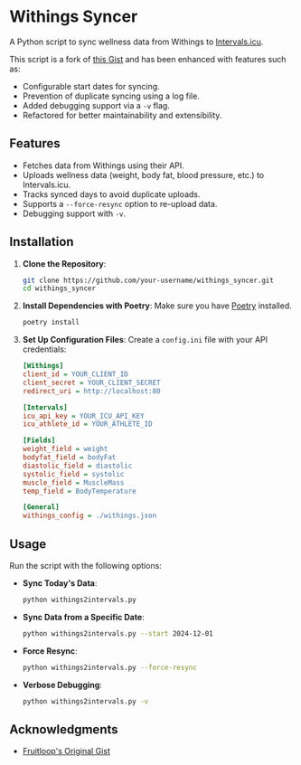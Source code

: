 
# Withings Syncer

A Python script to sync wellness data from Withings to [Intervals.icu](https://intervals.icu).

This script is a fork of [this Gist](https://gist.github.com/fruitloop/7e79eeab9fd4ba7d2be5cdf8175d2267) and has been enhanced with features such as:
- Configurable start dates for syncing.
- Prevention of duplicate syncing using a log file.
- Added debugging support via a `-v` flag.
- Refactored for better maintainability and extensibility.

## Features
- Fetches data from Withings using their API.
- Uploads wellness data (weight, body fat, blood pressure, etc.) to Intervals.icu.
- Tracks synced days to avoid duplicate uploads.
- Supports a `--force-resync` option to re-upload data.
- Debugging support with `-v`.

## Installation

1. **Clone the Repository**:
   ```bash
   git clone https://github.com/your-username/withings_syncer.git
   cd withings_syncer
   ```

2. **Install Dependencies with Poetry**:
   Make sure you have [Poetry](https://python-poetry.org/docs/#installation) installed.
   ```bash
   poetry install
   ```

3. **Set Up Configuration Files**:
   Create a `config.ini` file with your API credentials:
   ```ini
   [Withings]
   client_id = YOUR_CLIENT_ID
   client_secret = YOUR_CLIENT_SECRET
   redirect_uri = http://localhost:80

   [Intervals]
   icu_api_key = YOUR_ICU_API_KEY
   icu_athlete_id = YOUR_ATHLETE_ID

   [Fields]
   weight_field = weight
   bodyfat_field = bodyFat
   diastolic_field = diastolic
   systolic_field = systolic
   muscle_field = MuscleMass
   temp_field = BodyTemperature

   [General]
   withings_config = ./withings.json
   ```

## Usage

Run the script with the following options:

- **Sync Today's Data**:
  ```bash
  python withings2intervals.py
  ```

- **Sync Data from a Specific Date**:
  ```bash
  python withings2intervals.py --start 2024-12-01
  ```

- **Force Resync**:
  ```bash
  python withings2intervals.py --force-resync
  ```

- **Verbose Debugging**:
  ```bash
  python withings2intervals.py -v
  ```

## Acknowledgments
- [Fruitloop's Original Gist](https://gist.github.com/fruitloop/7e79eeab9fd4ba7d2be5cdf8175d2267)
